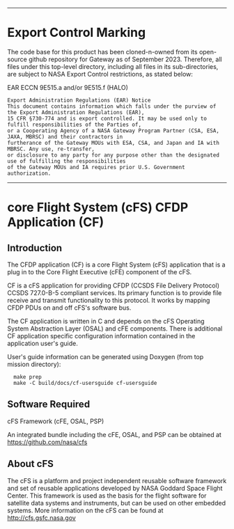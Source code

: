 *********************************************************************************************************
# Export Control Marking
 
The code base for this product has been cloned-n-owned from its open-source github repository for Gateway
as of September 2023. Therefore, all files under this top-level directory, including all files in its
sub-directories, are subject to NASA Export Control restrictions, as stated below:
 
EAR ECCN 9E515.a and/or 9E515.f (HALO)
  
    Export Administration Regulations (EAR) Notice
    This document contains information which falls under the purview of the Export Administration Regulations (EAR),
    15 CFR §730-774 and is export controlled. It may be used only to fulfill responsibilities of the Parties of,
    or a Cooperating Agency of a NASA Gateway Program Partner (CSA, ESA, JAXA, MBRSC) and their contractors in
    furtherance of the Gateway MOUs with ESA, CSA, and Japan and IA with MBRSC. Any use, re-transfer,
    or disclosure to any party for any purpose other than the designated use of fulfilling the responsibilities
    of the Gateway MOUs and IA requires prior U.S. Government authorization.
**********************************************************************************************************

# core Flight System (cFS) CFDP Application (CF)

## Introduction

The CFDP application (CF) is a core Flight System (cFS) application
that is a plug in to the Core Flight Executive (cFE) component of the cFS.

CF is a cFS application for providing CFDP (CCSDS File Delivery Protocol) CCSDS 727.0-B-5 compliant
services. Its primary function is to provide file receive and transmit 
functionality to this protocol. It works by mapping CFDP PDUs on and off cFS's 
software bus.

The CF application is written in C and depends on the cFS Operating System
Abstraction Layer (OSAL) and cFE components.  There is additional CF application
specific configuration information contained in the application user's guide.

User's guide information can be generated using Doxygen (from top mission directory):
```
  make prep
  make -C build/docs/cf-usersguide cf-usersguide
```

## Software Required

cFS Framework (cFE, OSAL, PSP)

An integrated bundle including the cFE, OSAL, and PSP can
be obtained at https://github.com/nasa/cfs

## About cFS

The cFS is a platform and project independent reusable software framework and
set of reusable applications developed by NASA Goddard Space Flight Center.
This framework is used as the basis for the flight software for satellite data
systems and instruments, but can be used on other embedded systems.  More
information on the cFS can be found at http://cfs.gsfc.nasa.gov
